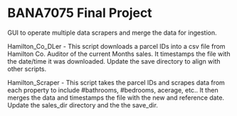 # BANA7075 Final Project
GUI to operate multiple data scrapers and merge the data for ingestion.

Hamilton_Co_DLer - This script downloads a parcel IDs into a csv file from Hamilton Co. Auditor of the current Months sales.  It timestamps the file with the date/time it was downloaded.  Update the save directory to align with other scripts.  

Hamilton_Scraper - This script takes the parcel IDs and scrapes data from each property to include #bathrooms, #bedrooms, acerage, etc..  It then merges the data and timestamps the file with the new and reference date.  Update the sales_dir directory and the the save_dir.

